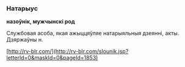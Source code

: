 ### Натарыус
**назоўнік, мужчынскі род**

Службовая асоба, якая ажыццяўляе натарыяльныя дзеянні, акты. Дзяржаўны н.

<a rel="author">[http://rv-blr.com/](http://rv-blr.com/slounik.jsp?letterId=0&maskId=0&pageId=1853)</a>

